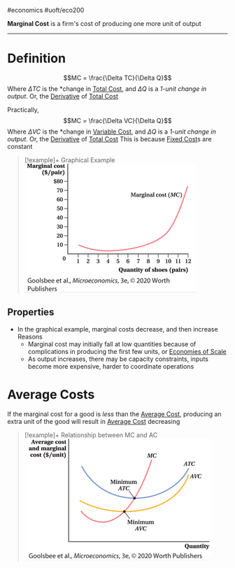 #economics #uoft/eco200 

**Marginal Cost** is a firm's cost of producing one more unit of output

---
# Definition
$$MC = \frac{\Delta TC}{\Delta Q}$$
	Where $\Delta TC$ is the *change in [Total Cost](Total%20Cost.md), and $\Delta Q$ is a *1-unit change in output*.
	Or, the [Derivative](../../Math/MAT235%20Notes/Derivative.md) of [Total Cost](Total%20Cost.md)

Practically,
$$MC = \frac{\Delta VC}{\Delta Q}$$
	Where $\Delta VC$ is the *change in [Variable Cost](Variable%20Cost.md), and $\Delta Q$ is a *1-unit change in output*.
	Or, the [Derivative](../../Math/MAT235%20Notes/Derivative.md) of [Total Cost](Total%20Cost.md)
This is because [Fixed Cost](Fixed%20Cost.md)s are constant

> [!example]+ Graphical Example
![Pasted image 20240110221119](attachments/Pasted%20image%2020240110221119.png)
## Properties
- In the graphical example, marginal costs decrease, and then increase
	Reasons
	- Marginal cost may initially fall at low quantities because of complications in producing the first few units, or [Economies of Scale](Economies%20of%20Scale.md)
	- As output increases, there may be capacity constraints, inputs become more expensive, harder to coordinate operations
# Average Costs
If the marginal cost for a good is *less* than the [Average Cost](Average%20Cost.md), producing an extra unit of the good will result in [Average Cost](Average%20Cost.md) decreasing

> [!example]+ Relationship between MC and AC
> ![Pasted image 20240110221425](attachments/Pasted%20image%2020240110221425.png)